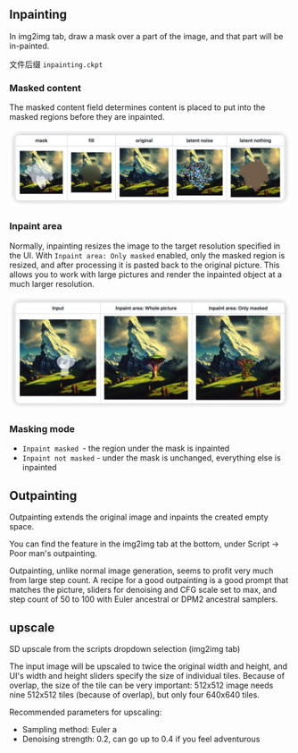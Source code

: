 ## Inpainting

In img2img tab, draw a mask over a part of the image, and that part will be in-painted.

文件后缀 `inpainting.ckpt`

### Masked content

The masked content field determines content is placed to put into the masked regions before they are inpainted.

![](./img/mask.png)

### Inpaint area

Normally, inpainting resizes the image to the target resolution specified in the UI. With `Inpaint area: Only masked` enabled, only the masked region is resized, and after processing it is pasted back to the original picture. This allows you to work with large pictures and render the inpainted object at a much larger resolution.

![](./img/inpaint%20area.png)

### Masking mode

- `Inpaint masked `- the region under the mask is inpainted
- `Inpaint not masked` - under the mask is unchanged, everything else is inpainted

## Outpainting

Outpainting extends the original image and inpaints the created empty space.

You can find the feature in the img2img tab at the bottom, under Script -> Poor man's outpainting.

Outpainting, unlike normal image generation, seems to profit very much from large step count. A recipe for a good outpainting is a good prompt that matches the picture, sliders for denoising and CFG scale set to max, and step count of 50 to 100 with Euler ancestral or DPM2 ancestral samplers.

## upscale

SD upscale from the scripts dropdown selection (img2img tab)

The input image will be upscaled to twice the original width and height, and UI's width and height sliders specify the size of individual tiles. Because of overlap, the size of the tile can be very important: 512x512 image needs nine 512x512 tiles (because of overlap), but only four 640x640 tiles.

Recommended parameters for upscaling:

- Sampling method: Euler a
- Denoising strength: 0.2, can go up to 0.4 if you feel adventurous
